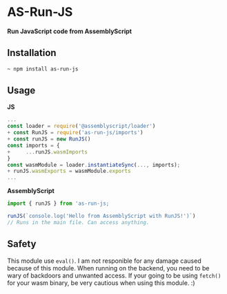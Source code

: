 # AS-Run-JS
**Run JavaScript code from AssemblyScript**

## Installation

```bash
~ npm install as-run-js
```

## Usage

**JS**

```js
...
const loader = require('@assemblyscript/loader')
+ const RunJS = require('as-run-js/imports')
+ const runJS = new RunJS()
const imports = {
+     ...runJS.wasmImports
}
const wasmModule = loader.instantiateSync(..., imports);
+ runJS.wasmExports = wasmModule.exports
...
```

**AssemblyScript**

```js
import { runJS } from 'as-run-js;

runJS(`console.log('Hello from AssemblyScript with RunJS!')`)
// Runs in the main file. Can access anything.
```

## Safety

This module use `eval()`. I am not responible for any damage caused because of this module. When running on the backend, you need to be wary of backdoors and unwanted access. If your going to be using `fetch()` for your wasm binary, be very cautious when using this module. :)